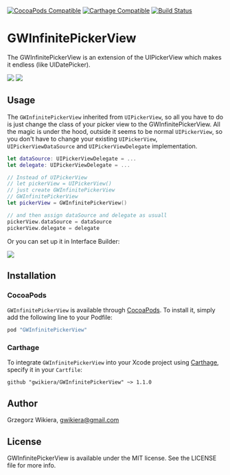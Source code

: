 [![CocoaPods Compatible](https://img.shields.io/cocoapods/v/GWInfinitePickerView.svg)](https://cocoapods.org/pods/GWInfinitePickerView)
[![Carthage Compatible](https://img.shields.io/badge/Carthage-compatible-4BC51D.svg?style=flat)](https://github.com/Carthage/Carthage)
[![Build Status](https://travis-ci.org/gwikiera/GWInfinitePickerView.svg?branch=develop)](https://travis-ci.org/gwikiera/GWInfinitePickerView)

# GWInfinitePickerView

The GWInfinitePickerView is an extension of the UIPickerView which makes it endless (like UIDatePicker).

![](README/GWInfinitePickerView.gif)
![](README/UIPickerView.gif)

## Usage

The `GWInfinitePickerView` inherited from `UIPickerView`, so all you have to do is just change the class of your picker view to the GWInfinitePickerView. All the magic is under the hood, outside it seems to be normal `UIPickerView`, so you don't have to change your existing `UIPickerView`, `UIPickerViewDataSource` and `UIPickerViewDelegate` implementation. 

```swift
let dataSource: UIPickerViewDelegate = ...
let delegate: UIPickerViewDelegate = ...

// Instead of UIPickerView
// let pickerView = UIPickerView()
// just create GWInfinitePickerView
// GWInfinitePickerView
let pickerView = GWInfinitePickerView()

// and then assign dataSource and delegate as usuall
pickerView.dataSource = dataSource
pickerView.delegate = delegate
```

Or you can set up it in Interface Builder:

![](README/InterfaceBuilder.png)

## Installation

### CocoaPods

`GWInfinitePickerView` is available through [CocoaPods](http://cocoapods.org). To install
it, simply add the following line to your Podfile:

```bash
pod "GWInfinitePickerView"
```

### Carthage

To integrate `GWInfinitePickerView` into your Xcode project using [Carthage](https://github.com/Carthage/Carthage), specify it in your `Cartfile`:

```ogdl
github "gwikiera/GWInfinitePickerView" ~> 1.1.0
```

## Author

Grzegorz Wikiera, gwikiera@gmail.com

## License

GWInfinitePickerView is available under the MIT license. See the LICENSE file for more info.
